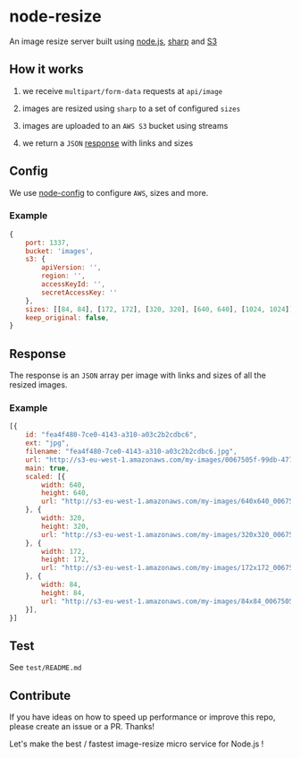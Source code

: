 # node-resize

An image resize server built using [node.js](https://nodejs.org), [sharp](https://github.com/lovell/sharp) and [S3](https://aws.amazon.com/s3/)

## How it works

1. we receive `multipart/form-data` requests at `api/image`

2. images are resized using `sharp` to a set of configured `sizes` 

3. images are uploaded to an `AWS S3` bucket using streams

4. we return a `JSON` [response](#response) with links and sizes

## Config

We use [node-config](https://github.com/lorenwest/node-config) to configure
`AWS`, sizes and more.

### Example

```javascript
{
	port: 1337,
	bucket: 'images',
	s3: {
		apiVersion: '',
		region: '',
		accessKeyId: '',
		secretAccessKey: ''
	},
	sizes: [[84, 84], [172, 172], [320, 320], [640, 640], [1024, 1024]],
	keep_original: false,
}
```

## Response

The response is an `JSON` array per image with links and sizes of all the resized
images.

### Example

```javascript
[{
	id: "fea4f480-7ce0-4143-a310-a03c2b2cdbc6",
	ext: "jpg",
	filename: "fea4f480-7ce0-4143-a310-a03c2b2cdbc6.jpg",
	url: "http://s3-eu-west-1.amazonaws.com/my-images/0067505f-99db-4770-8fda-df70c8f879e0.jpg"
	main: true,
	scaled: [{
		width: 640,
		height: 640,
		url: "http://s3-eu-west-1.amazonaws.com/my-images/640x640_0067505f-99db-4770-8fda-df70c8f879e0.jpg"
	}, {
		width: 320,
		height: 320,
		url: "http://s3-eu-west-1.amazonaws.com/my-images/320x320_0067505f-99db-4770-8fda-df70c8f879e0.jpg"
	}, {
		width: 172,
		height: 172,
		url: "http://s3-eu-west-1.amazonaws.com/my-images/172x172_0067505f-99db-4770-8fda-df70c8f879e0.jpg"
	}, {
		width: 84,
		height: 84,
		url: "http://s3-eu-west-1.amazonaws.com/my-images/84x84_0067505f-99db-4770-8fda-df70c8f879e0.jpg"
	}],
}]
```

## Test

See `test/README.md`

## Contribute

If you have ideas on how to speed up performance or improve this repo, please create an issue or a PR. Thanks!

Let's make the best / fastest image-resize micro service for Node.js !